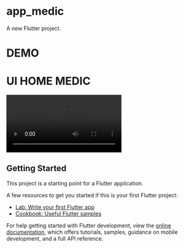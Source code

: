 # app_medic

A new Flutter project.

# DEMO


# UI HOME MEDIC

![Image text](https://github.com/lucho120/RETOS-FLUTTER/blob/main/RETOS%20VALTX/app_medic/assets/demo/demo_app_medic_responsive.mp4)
## Getting Started

This project is a starting point for a Flutter application.

A few resources to get you started if this is your first Flutter project:

- [Lab: Write your first Flutter app](https://docs.flutter.dev/get-started/codelab)
- [Cookbook: Useful Flutter samples](https://docs.flutter.dev/cookbook)

For help getting started with Flutter development, view the
[online documentation](https://docs.flutter.dev/), which offers tutorials,
samples, guidance on mobile development, and a full API reference.
